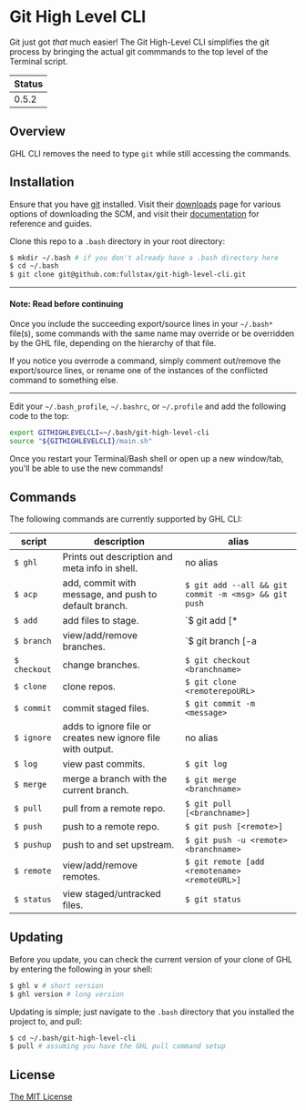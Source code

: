 # Git High Level CLI

Git just got *that* much easier! The Git High-Level CLI simplifies the git process by bringing the actual git commmands to the top level of the Terminal script.

|Status|
|------|
|0.5.2 |

## Overview

GHL CLI removes the need to type `git` while still accessing the commands.

## Installation

Ensure that you have [git](https://git-scm.com/) installed. Visit their [downloads](https://git-scm.com/downloads) page for various options of downloading the SCM, and visit their [documentation](https://git-scm.com/doc) for reference and guides.

Clone this repo to a `.bash` directory in your root directory:

```bash
$ mkdir ~/.bash # if you don't already have a .bash directory here
$ cd ~/.bash
$ git clone git@github.com:fullstax/git-high-level-cli.git
```

---
#### Note: Read before continuing
Once you include the succeeding export/source lines in your `~/.bash*` file(s), some commands with the same name may override or be overridden by the GHL file, depending on the hierarchy of that file. 

If you notice you overrode a command, simply comment out/remove the export/source lines, or rename one of the instances of the conflicted command to something else.  

---

Edit your `~/.bash_profile`, `~/.bashrc`, or `~/.profile` and add the following code to the top:

```bash
export GITHIGHLEVELCLI=~/.bash/git-high-level-cli
source "${GITHIGHLEVELCLI}/main.sh"
```
Once you restart your Terminal/Bash shell or open up a new window/tab, you'll be able to use the new commands!

## Commands

The following commands are currently supported by GHL CLI:

|script|description|alias|
|------|-----------|-----|
|`$ ghl`|Prints out description and meta info in shell.|no alias|
|`$ acp`|add, commit with message, and push to default branch.|`$ git add --all && git commit -m <msg> && git push`|
|`$ add`|add files to stage.|`$ git add [*|.|--all|<files>]`|
|`$ branch`|view/add/remove branches.|`$ git branch [-a|-d|<branchname>]`|
|`$ checkout`|change branches.|`$ git checkout <branchname>`|
|`$ clone`|clone repos.|`$ git clone <remoterepoURL>`|
|`$ commit`|commit staged files.|`$ git commit -m <message>`|
|`$ ignore`|adds to ignore file or creates new ignore file with output.|no alias|
|`$ log`|view past commits.|`$ git log`|
|`$ merge`|merge a branch with the current branch.|`$ git merge <branchname>`|
|`$ pull`|pull from a remote repo.|`$ git pull [<branchname>]`|
|`$ push`|push to a remote repo.|`$ git push [<remote>]`|
|`$ pushup`|push to and set upstream.|`$ git push -u <remote> <branchname>`|
|`$ remote`|view/add/remove remotes.|`$ git remote [add <remotename> <remoteURL>]`|
|`$ status`|view staged/untracked files.|`$ git status`|


## Updating

Before you update, you can check the current version of your clone of GHL by entering the following in your shell:

```bash
$ ghl v # short version
$ ghl version # long version
```

Updating is simple; just navigate to the `.bash` directory that you installed the project to, and pull:

```bash
$ cd ~/.bash/git-high-level-cli
$ pull # assuming you have the GHL pull command setup
```

## License

[The MIT License](https://github.com/fullstax/git-high-level-cli/blob/master/LICENSE)
